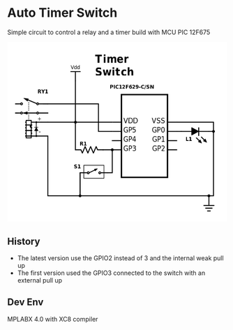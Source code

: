 # Auto Timer Switch

Simple circuit to control a relay and a timer build with MCU PIC 12F675

![schematics](Timer-Switch-PIC.png)

## History

* The latest version use the GPIO2 instead of 3 and the internal weak pull up
* The first version used the GPIO3 connected to the switch with an external pull up

## Dev Env

MPLABX 4.0 with XC8 compiler